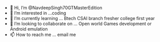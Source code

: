 - 👋 Hi, I’m @NavdeepSingh70GTMasterEdition
- 👀 I’m interested in ...coding
- 🌱 I’m currently learning ... Btech CSAI branch fresher college first year
- 💞️ I’m looking to collaborate on ... Open world Games development or Android emulation
- 📫 How to reach me ... email me

<!---
NavdeepSingh70GTMasterEdition/NavdeepSingh70GTMasterEdition is a ✨ special ✨ repository because its `README.md` (this file) appears on your GitHub profile.
You can click the Preview link to take a look at your changes.
--->
